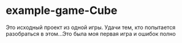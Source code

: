 # example-game-Cube
Это исходный проект из одной игры. Удачи тем, кто попытается разобраться в этом...Это была моя первая игра и ошибок полно
